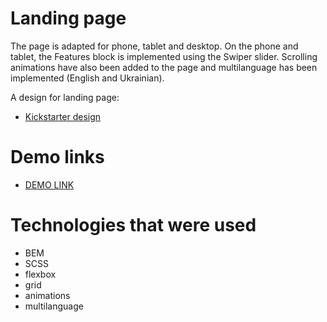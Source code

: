 # Landing page
The page is adapted for phone, tablet and desktop. On the phone and tablet, the Features block is implemented using the Swiper slider. Scrolling animations have also been added to the page and multilanguage has been implemented (English and Ukrainian).

A design for landing page:
- [Kickstarter design](https://www.figma.com/file/Ujp7bCFuvuJlkn8TSbQPSZ/%E2%84%9611-(kickstarter)?node-id=19655%3A33)

# Demo links
- [DEMO LINK](https://Anya-Laban.github.io/kickstarter-landing-page/)

# Technologies that were used
- BEM
- SCSS
- flexbox
- grid
- animations
- multilanguage
